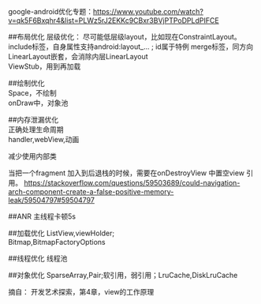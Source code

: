 google-android优化专题：https://www.youtube.com/watch?v=qk5F6Bxqhr4&list=PLWz5rJ2EKKc9CBxr3BVjPTPoDPLdPIFCE

##布局优化
层级优化：
尽可能低层级layout，比如现在ConstraintLayout。
include标签，自身属性支持android:layout_... ; id属于特例
merge标签，同方向LinearLayout嵌套，会消除内层LinearLayout  
ViewStub，用到再加载

##绘制优化  
Space，不绘制  
onDraw中，对象池  

##内存泄漏优化  
正确处理生命周期  
handler,webView,动画

减少使用内部类

当把一个fragment 加入到后退栈的时候，需要在onDestroyView 中置空view 引用。
https://stackoverflow.com/questions/59503689/could-navigation-arch-component-create-a-false-positive-memory-leak/59504797#59504797

##ANR
主线程卡顿5s

##加载优化
ListView,viewHolder;  
Bitmap,BitmapFactoryOptions

##线程优化
线程池

##对象优化
SparseArray,Pair;软引用，弱引用；LruCache,DiskLruCache  



摘自：
开发艺术探索，第4章，view的工作原理
